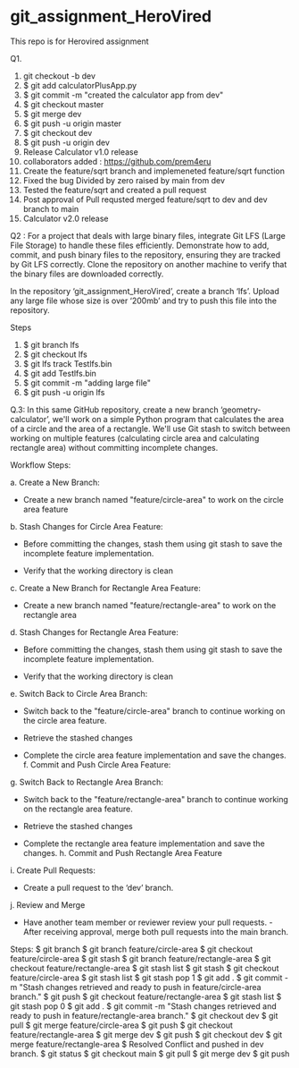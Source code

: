 # git_assignment_HeroVired
This repo is for Herovired assignment 

Q1.
1. git checkout -b dev
2. $ git add calculatorPlusApp.py
3. $ git commit -m "created the calculator app from dev"
4. $ git checkout master
5. $ git merge dev
6. $ git push -u origin master
7. $ git checkout dev
8. $ git push -u origin dev
9. Release Calculator v1.0 release
10. collaborators added : https://github.com/prem4eru
11. Create the feature/sqrt branch and implemeneted feature/sqrt function
12. Fixed the bug Divided by zero raised by main from dev
13. Tested the feature/sqrt and created a pull request
14. Post approval of Pull requsted merged feature/sqrt to dev and dev branch to main
15. Calculator v2.0 release

Q2 : For a project that deals with large binary files, integrate Git LFS (Large File Storage) to handle these files efficiently. Demonstrate how to add, commit, and push binary files to the repository, ensuring they are tracked by Git LFS correctly. Clone the repository on another machine to verify that the binary files are downloaded correctly.

In the repository ‘git_assignment_HeroVired’, create a branch ‘lfs’. Upload any large file whose size is over ‘200mb’ and try to push this file into the repository.

Steps

1. $ git branch lfs
2. $ git checkout lfs
3. $ git lfs track Testlfs.bin
4. $ git add Testlfs.bin
5. $ git commit -m "adding large file"
6. $ git push -u origin lfs


Q.3: In this same GitHub repository, create a new branch ‘geometry-calculator’, we'll work on a simple Python program that calculates the area of a circle and the area of a rectangle. We'll use Git stash to switch between working on multiple features (calculating circle area and calculating rectangle area) without committing incomplete changes.

Workflow Steps:

a. Create a New Branch:

- Create a new branch named "feature/circle-area" to work on the circle area feature

b. Stash Changes for Circle Area Feature:

- Before committing the changes, stash them using git stash to save the incomplete feature implementation.

- Verify that the working directory is clean

c. Create a New Branch for Rectangle Area Feature:

- Create a new branch named "feature/rectangle-area" to work on the rectangle area

d. Stash Changes for Rectangle Area Feature:

- Before committing the changes, stash them using git stash to save the incomplete feature implementation.

- Verify that the working directory is clean

e. Switch Back to Circle Area Branch:

- Switch back to the "feature/circle-area" branch to continue working on the circle area feature.

- Retrieve the stashed changes

- Complete the circle area feature implementation and save the changes. f. Commit and Push Circle Area Feature:

g. Switch Back to Rectangle Area Branch:

- Switch back to the "feature/rectangle-area" branch to continue working on the rectangle area feature.

- Retrieve the stashed changes

- Complete the rectangle area feature implementation and save the changes. h. Commit and Push Rectangle Area Feature

i. Create Pull Requests:

- Create a pull request to the ‘dev’ branch.

j. Review and Merge

- Have another team member or reviewer review your pull requests. - After receiving approval, merge both pull requests into the main branch.

Steps:
$ git branch
$ git branch feature/circle-area
$ git checkout feature/circle-area
$ git stash
$ git branch feature/rectangle-area
$ git checkout feature/rectangle-area
$ git stash list
$ git stash
$ git checkout feature/circle-area
$ git stash list
$ git stash pop 1
$ git add .
$ git commit -m "Stash changes retrieved and ready to push in feature/circle-area branch."
$ git push
$ git checkout feature/rectangle-area
$ git stash list
$ git stash pop 0
$ git add .
$ git commit -m "Stash changes retrieved and ready to push in feature/rectangle-area branch."
$ git checkout dev
$ git pull
$ git merge feature/circle-area
$ git push
$ git checkout feature/rectangle-area
$ git merge dev
$ git push
$ git checkout dev
$ git merge feature/rectangle-area
$ Resolved Conflict and pushed in dev branch.
$ git status
$ git checkout main
$ git pull
$ git merge dev
$ git push
